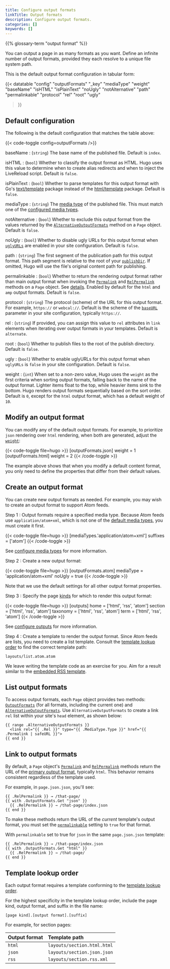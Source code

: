 ```yaml
---
title: Configure output formats
linkTitle: Output formats
description: Configure output formats.
categories: []
keywords: []
---
```


{{% glossary-term "output format" %}}

You can output a page in as many formats as you want. Define an infinite number of output formats, provided they each resolve to a unique file system path.

This is the default output format configuration in tabular form:

{{< datatable
  "config"
  "outputFormats"
  "_key"
  "mediaType"
  "weight"
  "baseName"
  "isHTML"
  "isPlainText"
  "noUgly"
  "notAlternative"
  "path"
  "permalinkable"
  "protocol"
  "rel"
  "root"
  "ugly"
>}}

## Default configuration

The following is the default configuration that matches the table above:

{{< code-toggle config=outputFormats />}}

baseName
: (`string`) The base name of the published file. Default is `index`.

isHTML
: (`bool`) Whether to classify the output format as HTML. Hugo uses this value to determine when to create alias redirects and when to inject the LiveReload script. Default is `false`.

isPlainText
: (`bool`) Whether to parse templates for this output format with Go's [text/template][] package instead of the [html/template][] package. Default is `false`.

mediaType
: (`string`) The [media type](g) of the published file. This must match one of the [configured media types][].

notAlternative
: (`bool`) Whether to exclude this output format from the values returned by the [`AlternativeOutputFormats`][] method on a `Page` object. Default is `false`.

noUgly
: (`bool`) Whether to disable ugly URLs for this output format when [`uglyURLs`][] are enabled in your site configuration. Default is `false`.

path
: (`string`) The first segment of the publication path for this output format. This path segment is relative to the root of your [`publishDir`][]. If omitted, Hugo will use the file's original content path for publishing.

permalinkable
: (`bool`) Whether to return the rendering output format rather than main output format when invoking the [`Permalink`][] and [`RelPermalink`][] methods on a `Page` object. See&nbsp;[details](#link-to-output-formats). Enabled by default for the `html` and `amp` output formats. Default is `false`.

protocol
: (`string`) The protocol (scheme) of the URL for this output format. For example, `https://` or `webcal://`. Default is the scheme of the [`baseURL`][] parameter in your site configuration, typically `https://`.

rel
: (`string`) If provided, you can assign this value to `rel` attributes in `link` elements when iterating over output formats in your templates. Default is `alternate`.

root
: (`bool`) Whether to publish files to the root of the publish directory. Default is `false`.

ugly
: (`bool`) Whether to enable uglyURLs for this output format when `uglyURLs` is `false` in your site configuration. Default is `false`.

weight
: (`int`) When set to a non-zero value, Hugo uses the `weight` as the first criteria when sorting output formats, falling back to the name of the output format. Lighter items float to the top, while heavier items sink to the bottom. Hugo renders output formats sequentially based on the sort order. Default is `0`, except for the `html` output format, which has a default weight of `10`.

## Modify an output format

You can modify any of the default output formats. For example, to prioritize `json` rendering over `html` rendering, when both are generated, adjust the [`weight`](#weight):

{{< code-toggle file=hugo >}}
[outputFormats.json]
weight = 1
[outputFormats.html]
weight = 2
{{< /code-toggle >}}

The example above shows that when you modify a default content format, you only need to define the properties that differ from their default values.

## Create an output format

You can create new output formats as needed. For example, you may wish to create an output format to support Atom feeds.

Step 1
: Output formats require a specified media type. Because Atom feeds use `application/atom+xml`, which is not one of the [default media types][], you must create it first.

  {{< code-toggle file=hugo >}}
  [mediaTypes.'application/atom+xml']
  suffixes = ['atom']
  {{< /code-toggle >}}

  See [configure media types][] for more information.

Step 2
: Create a new output format:

  {{< code-toggle file=hugo >}}
  [outputFormats.atom]
  mediaType = 'application/atom+xml'
  noUgly = true
  {{< /code-toggle >}}

  Note that we use the default settings for all other output format properties.

Step 3
: Specify the page [kinds](g) for which to render this output format:

  {{< code-toggle file=hugo >}}
  [outputs]
  home = ['html', 'rss', 'atom']
  section = ['html', 'rss', 'atom']
  taxonomy = ['html', 'rss', 'atom']
  term = ['html', 'rss', 'atom']
  {{< /code-toggle >}}

  See [configure outputs][] for more information.

Step 4
: Create a template to render the output format. Since Atom feeds are lists, you need to create a list template. Consult the [template lookup order][] to find the correct template path:

  ```text
  layouts/list.atom.atom
  ```

  We leave writing the template code as an exercise for you. Aim for a result similar to the [embedded RSS template][].

## List output formats

To access output formats, each `Page` object provides two methods: [`OutputFormats`][] (for all formats, including the current one) and [`AlternativeOutputFormats`][]. Use `AlternativeOutputFormats` to create a link `rel` list within your site's `head` element, as shown below:

```go-html-template
{{ range .AlternativeOutputFormats }}
  <link rel="{{ .Rel }}" type="{{ .MediaType.Type }}" href="{{ .Permalink | safeURL }}">
{{ end }}
```

## Link to output formats

By default, a `Page` object's [`Permalink`][] and [`RelPermalink`][] methods return the URL of the [primary output format](g), typically `html`. This behavior remains consistent regardless of the template used.

For example, in `page.json.json`, you'll see:

```go-html-template
{{ .RelPermalink }} → /that-page/
{{ with .OutputFormats.Get "json" }}
  {{ .RelPermalink }} → /that-page/index.json
{{ end }}
```

To make these methods return the URL of the _current_ template's output format, you must set the [`permalinkable`][] setting to `true` for that format.

With `permalinkable` set to true for `json` in the same `page.json.json` template:

```go-html-template
{{ .RelPermalink }} → /that-page/index.json
{{ with .OutputFormats.Get "html" }}
  {{ .RelPermalink }} → /that-page/
{{ end }}
```

## Template lookup order

Each output format requires a template conforming to the [template lookup order][].

For the highest specificity in the template lookup order, include the page kind, output format, and suffix in the file name:

```text
[page kind].[output format].[suffix]
```

For example, for section pages:

Output format|Template path
:--|:--
`html`|`layouts/section.html.html`
`json`|`layouts/section.json.json`
`rss`|`layouts/section.rss.xml`

[`AlternativeOutputFormats`]: /docs/reference/methods/page/alternativeoutputformats/
[`baseURL`]: /docs/reference/configuration/all/#baseurl
[`OutputFormats`]: /docs/reference/methods/page/outputformats/
[`Permalink`]: /docs/reference/methods/page/permalink/
[`permalinkable`]: #permalinkable
[`publishDir`]: /docs/reference/configuration/all/#publishdir
[`RelPermalink`]: /docs/reference/methods/page/relpermalink/
[`uglyURLs`]: /docs/reference/configuration/ugly-urls/
[configure media types]: /docs/reference/configuration/media-types/
[configure outputs]: /docs/reference/configuration/outputs/
[configured media types]: /docs/reference/configuration/media-types/
[default media types]: /docs/reference/configuration/media-types/
[embedded RSS template]: <{{% eturl rss %}}>
[html/template]: https://pkg.go.dev/html/template
[template lookup order]: /docs/reference/miscellaneous/template-lookup-order/
[text/template]: https://pkg.go.dev/text/template
